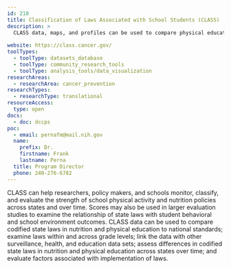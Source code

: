 ```yaml
---
id: 218
title: Classification of Laws Associated with School Students (CLASS)
description: >
  CLASS data, maps, and profiles can be used to compare physical education and nutrition laws from all 50 states and the District of Columbia with national standards and medians, allowing users to assess differences across states and changes over time.
  
website: https://class.cancer.gov/
toolTypes:
  - toolType: datasets_database
  - toolType: community_research_tools
  - toolType: analysis_tools/data_visualization  
researchAreas:
  - researchArea: cancer_prevention
researchTypes:
  - researchType: translational
resourceAccess:
  type: open
docs:
  - doc: dccps
poc:
  - email: pernafm@mail.nih.gov
  name:
    prefix: Dr.
    firstname: Frank
    lastname: Perna
  title: Program Director
  phone: 240-276-6782
---
```

CLASS can help researchers, policy makers, and schools monitor, classify, and evaluate the strength of school physical activity and nutrition policies across states and over time. Scores may also be used in larger evaluation studies to examine the relationship of state laws with student behavioral and school environment outcomes. CLASS data can be used to  compare codified state laws in nutrition and physical education to national standards; examine laws within and across grade levels; link the data with other surveillance, health, and education data sets; assess differences in codified state laws in nutrition and physical education across states over time; and  evaluate factors associated with implementation of laws.